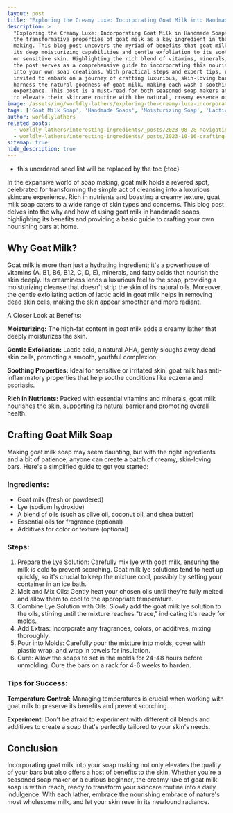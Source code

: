 ```yaml
---
layout: post
title: "Exploring the Creamy Luxe: Incorporating Goat Milk into Handmade Soaps"
description: >
  "Exploring the Creamy Luxe: Incorporating Goat Milk in Handmade Soaps" delves into
  the transformative properties of goat milk as a key ingredient in the art of soap
  making. This blog post uncovers the myriad of benefits that goat milk offers, from
  its deep moisturizing capabilities and gentle exfoliation to its soothing effects
  on sensitive skin. Highlighting the rich blend of vitamins, minerals, and fatty acids,
  the post serves as a comprehensive guide to incorporating this nourishing ingredient
  into your own soap creations. With practical steps and expert tips, readers are
  invited to embark on a journey of crafting luxurious, skin-loving bars of soap that
  harness the natural goodness of goat milk, making each wash a soothing, hydrating
  experience. This post is a must-read for both seasoned soap makers and novices eager
  to elevate their skincare routine with the natural, creamy essence of goat milk.
image: /assets/img/worldly-lathers/exploring-the-creamy-luxe-incorporating-goat-milk-into-handmade-soaps.jpg
tags: ['Goat Milk Soap', 'Handmade Soaps', 'Moisturizing Soap', 'Lactic Acid Exfoliation', 'Sensitive Skin']
author: worldlylathers
related_posts:
  - worldly-lathers/interesting-ingredients/_posts/2023-08-28-navigating-the-palm-oil-debate-a-closer-look-at-its-role-in-handmade-soaps.md
  - worldly-lathers/interesting-ingredients/_posts/2023-10-16-crafting-the-perfect-bar-the-best-oils-for-handmade-soap.md
sitemap: true
hide_description: true
---
```


* this unordered seed list will be replaced by the toc
{:toc}

In the expansive world of soap making, goat milk holds a revered spot, celebrated for transforming the simple act of cleansing into a luxurious skincare experience. Rich in nutrients and boasting a creamy texture, goat milk soap caters to a wide range of skin types and concerns. This blog post delves into the why and how of using goat milk in handmade soaps, highlighting its benefits and providing a basic guide to crafting your own nourishing bars at home.

## Why Goat Milk?

Goat milk is more than just a hydrating ingredient; it's a powerhouse of vitamins (A, B1, B6, B12, C, D, E), minerals, and fatty acids that nourish the skin deeply. Its creaminess lends a luxurious feel to the soap, providing a moisturizing cleanse that doesn't strip the skin of its natural oils. Moreover, the gentle exfoliating action of lactic acid in goat milk helps in removing dead skin cells, making the skin appear smoother and more radiant.

A Closer Look at Benefits:

**Moisturizing:** The high-fat content in goat milk adds a creamy lather that deeply moisturizes the skin.

**Gentle Exfoliation:** Lactic acid, a natural AHA, gently sloughs away dead skin cells, promoting a smooth, youthful complexion.

**Soothing Properties:** Ideal for sensitive or irritated skin, goat milk has anti-inflammatory properties that help soothe conditions like eczema and psoriasis.

**Rich in Nutrients:** Packed with essential vitamins and minerals, goat milk nourishes the skin, supporting its natural barrier and promoting overall health.

## Crafting Goat Milk Soap

Making goat milk soap may seem daunting, but with the right ingredients and a bit of patience, anyone can create a batch of creamy, skin-loving bars. Here's a simplified guide to get you started:

### Ingredients:

* Goat milk (fresh or powdered)
* Lye (sodium hydroxide)
* A blend of oils (such as olive oil, coconut oil, and shea butter)
* Essential oils for fragrance (optional)
* Additives for color or texture (optional)

### Steps:

1. Prepare the Lye Solution: Carefully mix lye with goat milk, ensuring the milk is cold to prevent scorching. Goat milk lye solutions tend to heat up quickly, so it's crucial to keep the mixture cool, possibly by setting your container in an ice bath.
2. Melt and Mix Oils: Gently heat your chosen oils until they're fully melted and allow them to cool to the appropriate temperature.
3. Combine Lye Solution with Oils: Slowly add the goat milk lye solution to the oils, stirring until the mixture reaches "trace," indicating it's ready for molds.
4. Add Extras: Incorporate any fragrances, colors, or additives, mixing thoroughly.
5. Pour into Molds: Carefully pour the mixture into molds, cover with plastic wrap, and wrap in towels for insulation.
6. Cure: Allow the soaps to set in the molds for 24-48 hours before unmolding. Cure the bars on a rack for 4-6 weeks to harden.

### Tips for Success:


**Temperature Control:** Managing temperatures is crucial when working with goat milk to preserve its benefits and prevent scorching.

**Experiment:** Don't be afraid to experiment with different oil blends and additives to create a soap that's perfectly tailored to your skin's needs.

## Conclusion

Incorporating goat milk into your soap making not only elevates the quality of your bars but also offers a host of benefits to the skin. Whether you're a seasoned soap maker or a curious beginner, the creamy luxe of goat milk soap is within reach, ready to transform your skincare routine into a daily indulgence. With each lather, embrace the nourishing embrace of nature's most wholesome milk, and let your skin revel in its newfound radiance.